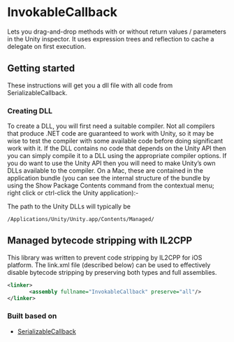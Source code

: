 # InvokableCallback
Lets you drag-and-drop methods with or without return values / parameters in the Unity inspector.
It uses expression trees and reflection to cache a delegate on first execution.

## Getting started

These instructions will get you a dll file with all code from SerializableCallback.

### Creating DLL
To create a DLL, you will first need a suitable compiler. Not all compilers that produce .NET code are guaranteed to work with Unity, so it may be wise to test the compiler with some available code before doing significant work with it. If the DLL contains no code that depends on the Unity API then you can simply compile it to a DLL using the appropriate compiler options. If you do want to use the Unity API then you will need to make Unity’s own DLLs available to the compiler. On a Mac, these are contained in the application bundle (you can see the internal structure of the bundle by using the Show Package Contents command from the contextual menu; right click or ctrl-click the Unity application):-

The path to the Unity DLLs will typically be
```
/Applications/Unity/Unity.app/Contents/Managed/
```

## Managed bytecode stripping with IL2CPP
This library was written to prevent code stripping by IL2CPP for iOS platform.
The link.xml file (described below) can be used to effectively disable bytecode stripping by preserving both types and full assemblies.

```xml
<linker>
       <assembly fullname="InvokableCallback" preserve="all"/>
</linker>
```


### Built based on

* [SerializableCallback](https://github.com/Siccity/SerializableCallback)
